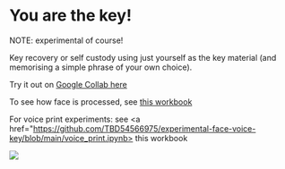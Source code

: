 # You are the key!

NOTE: experimental of course! 


Key recovery or self custody using just yourself as the key material (and memorising a simple phrase of your own choice).

Try it out on <a href="https://colab.research.google.com/github/TBD54566975/experimental-face-voice-key/blob/main/you_are_the_key.ipynb">Google Collab here</a>

To see how face is processed, see <a href="https://github.com/TBD54566975/experimental-face-voice-key/blob/main/face_as_key.ipynb">this workbook</a>

For voice print experiments: see <a href="https://github.com/TBD54566975/experimental-face-voice-key/blob/main/voice_print.ipynb> this workbook</a>

<img src="https://y.yarn.co/aaef2483-5214-4802-9257-a3452ae16e09_screenshot.jpg">

